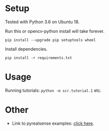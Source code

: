# Setup

Tested with Python 3.6 on Ubuntu 18.

Run this or opencv-python install will take forever.

```
pip install --upgrade pip setuptools wheel
```

Install dependencies.

```
pip install -r requirements.txt
```

# Usage

Running tutorials:
`
python -m scr.tutorial.1
`
etc.

# Other

* Link to pyrealsense examples: [click here](https://github.com/IntelRealSense/librealsense/tree/master/wrappers/python/examples).
